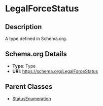 # LegalForceStatus

## Description
A type defined in Schema.org.

## Schema.org Details
- **Type**: Type
- **URI**: https://schema.org/LegalForceStatus

## Parent Classes
- [StatusEnumeration](../StatusEnumeration.md)

